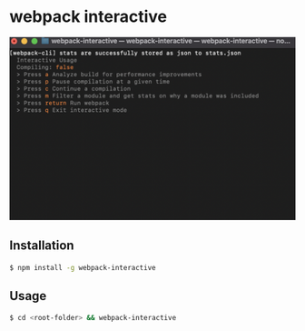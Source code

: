 # webpack interactive

![demo](./webpack-demo.png)

## Installation

```sh
$ npm install -g webpack-interactive
```
## Usage

```sh
$ cd <root-folder> && webpack-interactive
```

